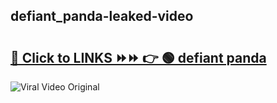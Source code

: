 
 ## defiant_panda-leaked-video 

# <h2><a href="https://clipsfans.com/defiant_panda&ref=git">🔗 Click to LINKS ⏩⏩ 👉 🟢 defiant panda </a></h2>

<a href="https://clipsfans.com/defiant_panda&ref=git" rel="nofollow" data-target="animated-image.originalLink"><img src="https://i.ibb.co.com/xMMVF88/686577567.gif" alt="Viral Video Original" style="max-width: 100%; display: inline-block;" data-target="animated-image.originalImage"></a>
